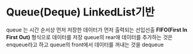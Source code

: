 # Queue(Deque) LinkedList기반

queue 는 시간 순서상 먼저 저장한 데이터가 먼저 출력되는 선입선출 **FIFO(First In First Out)** 형식으로 데이터를 저장
queue의 rear애 데이터를 추가하는 것은 enqueue라고 하고 queue의 front에서 데이터를 꺼내는 것을 dequeue
